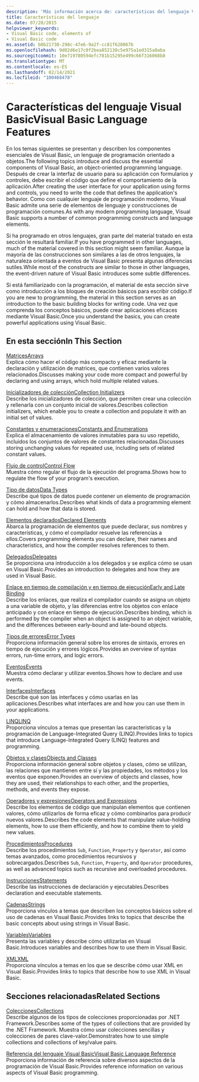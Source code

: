 ```yaml
---
description: 'Más información acerca de: características del lenguaje Visual Basic'
title: Características del lenguaje
ms.date: 07/20/2015
helpviewer_keywords:
- Visual Basic code, elements of
- Visual Basic code
ms.assetid: b0b21730-298c-47e6-9a2f-cc81f628067b
ms.openlocfilehash: 9d02d6e17c0f2bea852130c5e975a1ed315a0aba
ms.sourcegitcommit: 10e719780594efc781b15295e499c66f316068b8
ms.translationtype: MT
ms.contentlocale: es-ES
ms.lasthandoff: 02/14/2021
ms.locfileid: "100468478"
---
```

# <a name="visual-basic-language-features"></a><span data-ttu-id="110b3-103">Características del lenguaje Visual Basic</span><span class="sxs-lookup"><span data-stu-id="110b3-103">Visual Basic Language Features</span></span>

<span data-ttu-id="110b3-104">En los temas siguientes se presentan y describen los componentes esenciales de Visual Basic, un lenguaje de programación orientado a objetos.</span><span class="sxs-lookup"><span data-stu-id="110b3-104">The following topics introduce and discuss the essential components of Visual Basic, an object-oriented programming language.</span></span> <span data-ttu-id="110b3-105">Después de crear la interfaz de usuario para su aplicación con formularios y controles, debe escribir el código que define el comportamiento de la aplicación.</span><span class="sxs-lookup"><span data-stu-id="110b3-105">After creating the user interface for your application using forms and controls, you need to write the code that defines the application's behavior.</span></span> <span data-ttu-id="110b3-106">Como con cualquier lenguaje de programación moderno, Visual Basic admite una serie de elementos de lenguaje y construcciones de programación comunes.</span><span class="sxs-lookup"><span data-stu-id="110b3-106">As with any modern programming language, Visual Basic supports a number of common programming constructs and language elements.</span></span>  
  
 <span data-ttu-id="110b3-107">Si ha programado en otros lenguajes, gran parte del material tratado en esta sección le resultará familiar.</span><span class="sxs-lookup"><span data-stu-id="110b3-107">If you have programmed in other languages, much of the material covered in this section might seem familiar.</span></span> <span data-ttu-id="110b3-108">Aunque la mayoría de las construcciones son similares a las de otros lenguajes, la naturaleza orientada a eventos de Visual Basic presenta algunas diferencias sutiles.</span><span class="sxs-lookup"><span data-stu-id="110b3-108">While most of the constructs are similar to those in other languages, the event-driven nature of Visual Basic introduces some subtle differences.</span></span>  
  
 <span data-ttu-id="110b3-109">Si está familiarizado con la programación, el material de esta sección sirve como introducción a los bloques de creación básicos para escribir código.</span><span class="sxs-lookup"><span data-stu-id="110b3-109">If you are new to programming, the material in this section serves as an introduction to the basic building blocks for writing code.</span></span> <span data-ttu-id="110b3-110">Una vez que comprenda los conceptos básicos, puede crear aplicaciones eficaces mediante Visual Basic.</span><span class="sxs-lookup"><span data-stu-id="110b3-110">Once you understand the basics, you can create powerful applications using Visual Basic.</span></span>  
  
## <a name="in-this-section"></a><span data-ttu-id="110b3-111">En esta sección</span><span class="sxs-lookup"><span data-stu-id="110b3-111">In This Section</span></span>  

 [<span data-ttu-id="110b3-112">Matrices</span><span class="sxs-lookup"><span data-stu-id="110b3-112">Arrays</span></span>](arrays/index.md)  
 <span data-ttu-id="110b3-113">Explica cómo hacer el código más compacto y eficaz mediante la declaración y utilización de matrices, que contienen varios valores relacionados.</span><span class="sxs-lookup"><span data-stu-id="110b3-113">Discusses making your code more compact and powerful by declaring and using arrays, which hold multiple related values.</span></span>  
  
 [<span data-ttu-id="110b3-114">Inicializadores de colección</span><span class="sxs-lookup"><span data-stu-id="110b3-114">Collection Initializers</span></span>](collection-initializers/index.md)  
 <span data-ttu-id="110b3-115">Describe los inicializadores de colección, que permiten crear una colección y rellenarla con un conjunto inicial de valores.</span><span class="sxs-lookup"><span data-stu-id="110b3-115">Describes collection initializers, which enable you to create a collection and populate it with an initial set of values.</span></span>  
  
 [<span data-ttu-id="110b3-116">Constantes y enumeraciones</span><span class="sxs-lookup"><span data-stu-id="110b3-116">Constants and Enumerations</span></span>](constants-enums/index.md)  
 <span data-ttu-id="110b3-117">Explica el almacenamiento de valores inmutables para su uso repetido, incluidos los conjuntos de valores de constantes relacionadas.</span><span class="sxs-lookup"><span data-stu-id="110b3-117">Discusses storing unchanging values for repeated use, including sets of related constant values.</span></span>  
  
 [<span data-ttu-id="110b3-118">Flujo de control</span><span class="sxs-lookup"><span data-stu-id="110b3-118">Control Flow</span></span>](control-flow/index.md)  
 <span data-ttu-id="110b3-119">Muestra cómo regular el flujo de la ejecución del programa.</span><span class="sxs-lookup"><span data-stu-id="110b3-119">Shows how to regulate the flow of your program's execution.</span></span>  
  
 [<span data-ttu-id="110b3-120">Tipo de datos</span><span class="sxs-lookup"><span data-stu-id="110b3-120">Data Types</span></span>](data-types/index.md)  
 <span data-ttu-id="110b3-121">Describe qué tipos de datos puede contener un elemento de programación y cómo almacenarlos.</span><span class="sxs-lookup"><span data-stu-id="110b3-121">Describes what kinds of data a programming element can hold and how that data is stored.</span></span>  
  
 [<span data-ttu-id="110b3-122">Elementos declarados</span><span class="sxs-lookup"><span data-stu-id="110b3-122">Declared Elements</span></span>](declared-elements/index.md)  
 <span data-ttu-id="110b3-123">Abarca la programación de elementos que puede declarar, sus nombres y características, y cómo el compilador resuelve las referencias a ellos.</span><span class="sxs-lookup"><span data-stu-id="110b3-123">Covers programming elements you can declare, their names and characteristics, and how the compiler resolves references to them.</span></span>  
  
 [<span data-ttu-id="110b3-124">Delegados</span><span class="sxs-lookup"><span data-stu-id="110b3-124">Delegates</span></span>](delegates/index.md)  
 <span data-ttu-id="110b3-125">Se proporciona una introducción a los delegados y se explica cómo se usan en Visual Basic.</span><span class="sxs-lookup"><span data-stu-id="110b3-125">Provides an introduction to delegates and how they are used in Visual Basic.</span></span>  
  
 [<span data-ttu-id="110b3-126">Enlace en tiempo de compilación y en tiempo de ejecución</span><span class="sxs-lookup"><span data-stu-id="110b3-126">Early and Late Binding</span></span>](early-late-binding/index.md)  
 <span data-ttu-id="110b3-127">Describe los enlaces, que realiza el compilador cuando se asigna un objeto a una variable de objeto, y las diferencias entre los objetos con enlace anticipado y con enlace en tiempo de ejecución.</span><span class="sxs-lookup"><span data-stu-id="110b3-127">Describes binding, which is performed by the compiler when an object is assigned to an object variable, and the differences between early-bound and late-bound objects.</span></span>  
  
 [<span data-ttu-id="110b3-128">Tipos de errores</span><span class="sxs-lookup"><span data-stu-id="110b3-128">Error Types</span></span>](error-types.md)  
 <span data-ttu-id="110b3-129">Proporciona información general sobre los errores de sintaxis, errores en tiempo de ejecución y errores lógicos.</span><span class="sxs-lookup"><span data-stu-id="110b3-129">Provides an overview of syntax errors, run-time errors, and logic errors.</span></span>  
  
 [<span data-ttu-id="110b3-130">Eventos</span><span class="sxs-lookup"><span data-stu-id="110b3-130">Events</span></span>](events/index.md)  
 <span data-ttu-id="110b3-131">Muestra cómo declarar y utilizar eventos.</span><span class="sxs-lookup"><span data-stu-id="110b3-131">Shows how to declare and use events.</span></span>  
  
 [<span data-ttu-id="110b3-132">Interfaces</span><span class="sxs-lookup"><span data-stu-id="110b3-132">Interfaces</span></span>](interfaces/index.md)  
 <span data-ttu-id="110b3-133">Describe qué son las interfaces y cómo usarlas en las aplicaciones.</span><span class="sxs-lookup"><span data-stu-id="110b3-133">Describes what interfaces are and how you can use them in your applications.</span></span>  
  
 [<span data-ttu-id="110b3-134">LINQ</span><span class="sxs-lookup"><span data-stu-id="110b3-134">LINQ</span></span>](linq/index.md)  
 <span data-ttu-id="110b3-135">Proporciona vínculos a temas que presentan las características y la programación de Language-Integrated Query (LINQ).</span><span class="sxs-lookup"><span data-stu-id="110b3-135">Provides links to topics that introduce Language-Integrated Query (LINQ) features and programming.</span></span>  
  
 [<span data-ttu-id="110b3-136">Objetos y clases</span><span class="sxs-lookup"><span data-stu-id="110b3-136">Objects and Classes</span></span>](objects-and-classes/index.md)  
 <span data-ttu-id="110b3-137">Proporciona información general sobre objetos y clases, cómo se utilizan, las relaciones que mantienen entre sí y las propiedades, los métodos y los eventos que exponen.</span><span class="sxs-lookup"><span data-stu-id="110b3-137">Provides an overview of objects and classes, how they are used, their relationships to each other, and the properties, methods, and events they expose.</span></span>  
  
 [<span data-ttu-id="110b3-138">Operadores y expresiones</span><span class="sxs-lookup"><span data-stu-id="110b3-138">Operators and Expressions</span></span>](operators-and-expressions/index.md)  
 <span data-ttu-id="110b3-139">Describe los elementos de código que manipulan elementos que contienen valores, cómo utilizarlos de forma eficaz y cómo combinarlos para producir nuevos valores.</span><span class="sxs-lookup"><span data-stu-id="110b3-139">Describes the code elements that manipulate value-holding elements, how to use them efficiently, and how to combine them to yield new values.</span></span>  
  
 [<span data-ttu-id="110b3-140">Procedimientos</span><span class="sxs-lookup"><span data-stu-id="110b3-140">Procedures</span></span>](procedures/index.md)  
 <span data-ttu-id="110b3-141">Describe los procedimientos `Sub`, `Function`, `Property` y `Operator`, así como temas avanzados, como procedimientos recursivos y sobrecargados.</span><span class="sxs-lookup"><span data-stu-id="110b3-141">Describes `Sub`, `Function`, `Property`, and `Operator` procedures, as well as advanced topics such as recursive and overloaded procedures.</span></span>  
  
 [<span data-ttu-id="110b3-142">Instrucciones</span><span class="sxs-lookup"><span data-stu-id="110b3-142">Statements</span></span>](statements.md)  
 <span data-ttu-id="110b3-143">Describe las instrucciones de declaración y ejecutables.</span><span class="sxs-lookup"><span data-stu-id="110b3-143">Describes declaration and executable statements.</span></span>  
  
 [<span data-ttu-id="110b3-144">Cadenas</span><span class="sxs-lookup"><span data-stu-id="110b3-144">Strings</span></span>](strings/index.md)  
 <span data-ttu-id="110b3-145">Proporciona vínculos a temas que describen los conceptos básicos sobre el uso de cadenas en Visual Basic.</span><span class="sxs-lookup"><span data-stu-id="110b3-145">Provides links to topics that describe the basic concepts about using strings in Visual Basic.</span></span>  
  
 [<span data-ttu-id="110b3-146">Variables</span><span class="sxs-lookup"><span data-stu-id="110b3-146">Variables</span></span>](variables/index.md)  
 <span data-ttu-id="110b3-147">Presenta las variables y describe cómo utilizarlas en Visual Basic.</span><span class="sxs-lookup"><span data-stu-id="110b3-147">Introduces variables and describes how to use them in Visual Basic.</span></span>  
  
 [<span data-ttu-id="110b3-148">XML</span><span class="sxs-lookup"><span data-stu-id="110b3-148">XML</span></span>](xml/index.md)  
 <span data-ttu-id="110b3-149">Proporciona vínculos a temas en los que se describe cómo usar XML en Visual Basic.</span><span class="sxs-lookup"><span data-stu-id="110b3-149">Provides links to topics that describe how to use XML in Visual Basic.</span></span>  
  
## <a name="related-sections"></a><span data-ttu-id="110b3-150">Secciones relacionadas</span><span class="sxs-lookup"><span data-stu-id="110b3-150">Related Sections</span></span>

 [<span data-ttu-id="110b3-151">Colecciones</span><span class="sxs-lookup"><span data-stu-id="110b3-151">Collections</span></span>](../concepts/collections.md)  
 <span data-ttu-id="110b3-152">Describe algunos de los tipos de colecciones proporcionadas por .NET Framework.</span><span class="sxs-lookup"><span data-stu-id="110b3-152">Describes some of the types of collections that are provided by the .NET Framework.</span></span> <span data-ttu-id="110b3-153">Muestra cómo usar colecciones sencillas y colecciones de pares clave-valor.</span><span class="sxs-lookup"><span data-stu-id="110b3-153">Demonstrates how to use simple collections and collections of key/value pairs.</span></span>  
  
 [<span data-ttu-id="110b3-154">Referencia del lenguaje Visual Basic</span><span class="sxs-lookup"><span data-stu-id="110b3-154">Visual Basic Language Reference</span></span>](../../language-reference/index.md)  
 <span data-ttu-id="110b3-155">Proporciona información de referencia sobre diversos aspectos de la programación de Visual Basic.</span><span class="sxs-lookup"><span data-stu-id="110b3-155">Provides reference information on various aspects of Visual Basic programming.</span></span>
